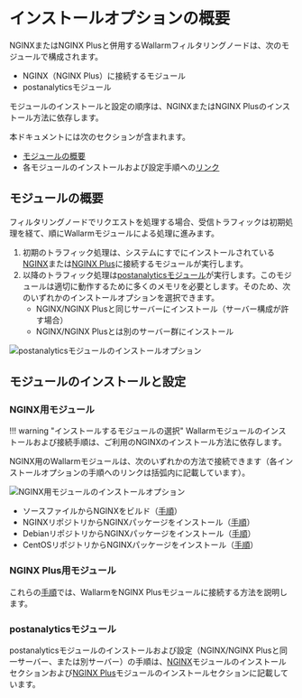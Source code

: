 #   インストールオプションの概要

[img-postanalytics-options]:    ../images/installation-nginx-overview/postanalytics-options.png
[img-nginx-options]:            ../images/installation-nginx-overview/nginx-options.png

[anchor-mod-overview]:              #modules-overview
[anchor-mod-installation]:          #installing-and-configuring-the-modules
[anchor-mod-inst-nginx]:            #module-for-nginx
[anchor-mod-inst-nginxplus]:        #module-for-nginx-plus
[anchor-mod-inst-postanalytics]:    #postanalytics-module

[link-ig-nginx]:                    ../installation/nginx/dynamic-module.md
[link-ig-nginx-distr]:              ../installation/nginx/dynamic-module-from-distr.md
[link-ig-nginxplus]:                ../installation/nginx-plus.md

<!-- !!!!! TO MOVE -->

NGINXまたはNGINX Plusと併用するWallarmフィルタリングノードは、次のモジュールで構成されます。
*   NGINX（NGINX Plus）に接続するモジュール
*   postanalyticsモジュール

モジュールのインストールと設定の順序は、NGINXまたはNGINX Plusのインストール方法に依存します。

本ドキュメントには次のセクションが含まれます。

*   [モジュールの概要][anchor-mod-overview]
*   各モジュールのインストールおよび設定手順への[リンク][anchor-mod-installation]

##  モジュールの概要

フィルタリングノードでリクエストを処理する場合、受信トラフィックは初期処理を経て、順にWallarmモジュールによる処理に進みます。

1.  初期のトラフィック処理は、システムにすでにインストールされている[NGINX][anchor-mod-inst-nginx]または[NGINX Plus][anchor-mod-inst-nginxplus]に接続するモジュールが実行します。
2.  以降のトラフィック処理は[postanalyticsモジュール][anchor-mod-inst-postanalytics]が実行します。このモジュールは適切に動作するために多くのメモリを必要とします。そのため、次のいずれかのインストールオプションを選択できます。
    *   NGINX/NGINX Plusと同じサーバーにインストール（サーバー構成が許す場合）
    *   NGINX/NGINX Plusとは別のサーバー群にインストール

![postanalyticsモジュールのインストールオプション][img-postanalytics-options]

##  モジュールのインストールと設定

### NGINX用モジュール

!!! warning "インストールするモジュールの選択"
    Wallarmモジュールのインストールおよび接続手順は、ご利用のNGINXのインストール方法に依存します。

NGINX用のWallarmモジュールは、次のいずれかの方法で接続できます（各インストールオプションの手順へのリンクは括弧内に記載しています）。

![NGINX用モジュールのインストールオプション][img-nginx-options]

*   ソースファイルからNGINXをビルド（[手順][link-ig-nginx]）
*   NGINXリポジトリからNGINXパッケージをインストール（[手順][link-ig-nginx]）
*   DebianリポジトリからNGINXパッケージをインストール（[手順][link-ig-nginx-distr]）
*   CentOSリポジトリからNGINXパッケージをインストール（[手順][link-ig-nginx-distr]）

### NGINX Plus用モジュール

これらの[手順][link-ig-nginxplus]では、WallarmをNGINX Plusモジュールに接続する方法を説明します。

### postanalyticsモジュール

postanalyticsモジュールのインストールおよび設定（NGINX/NGINX Plusと同一サーバー、または別サーバー）の手順は、[NGINX][anchor-mod-inst-nginx]モジュールのインストールセクションおよび[NGINX Plus][anchor-mod-inst-nginxplus]モジュールのインストールセクションに記載しています。